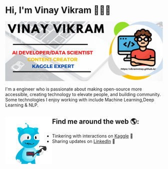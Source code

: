 # Hi, I'm Vinay Vikram 👋🏾‍💻 

<img src="https://raw.githubusercontent.com/AIVenture0/AIVenture0/master/Header_image.png" alt="banner that says Vinay vikram - Artificial Intelligence Developer/Data Scientist, content creator and KaggleExpert/ height=500 width=700">

I'm a engineer who is passionate about making open-source more accessible, creating technology to elevate people, and building community. Some technologies I enjoy working with include Machine Learning,Deep Learning & NLP. 


## Find me around the web 🌎: <a href="https://vikramvinay.github.io/"><img align="left" width="150" height="150" src="https://raw.githubusercontent.com/AIVenture0/AIVenture0/master/Artificial.gif"></a>
- Tinkering with interactions on <a href="https://www.kaggle.com/vin1234"> Kaggle</a> 🏓
- Sharing updates on <a href="https://www.linkedin.com/in/vikram-singh-ai-venture/">LinkedIn</a> 💼

